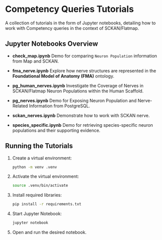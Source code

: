 # Competency Queries Tutorials

A collection of tutorials in the form of Jupyter notebooks, detailing how to work with Competency queries in the context of SCKAN/Flatmap.

## Jupyter Notebooks Overview

* **check\_map.ipynb**
  Demo for comparing `Neuron Population` information from Map and SCKAN.

* **fma\_nerve.ipynb**
  Explore how nerve structures are represented in the **Foundational Model of Anatomy (FMA)** ontology.

* **pg\_human\_nerves.ipynb**
  Investigate the Coverage of Nerves in SCKAN/Flatmap Neuron Populations within the Human Scaffold.

* **pg\_nerves.ipynb**
  Demo for Exposing Neuron Population and Nerve-Related Information from PostgreSQL.

* **sckan\_nerves.ipynb**
  Demonstrate how to work with SCKAN nerve.

* **species\_specific.ipynb**
  Demo for retrieving species-specific neuron populations and their supporting evidence.

## Running the Tutorials

1. Create a virtual environment:

   ```bash
   python -m venv .venv
   ```

2. Activate the virtual environment:

   ```bash
   source .venv/bin/activate
   ```

3. Install required libraries:

   ```bash
   pip install -r requirements.txt
   ```

4. Start Jupyter Notebook:

   ```bash
   jupyter notebook
   ```

5. Open and run the desired notebook.

